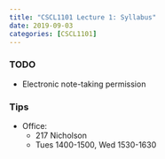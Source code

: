 ```yaml
---
title: "CSCL1101 Lecture 1: Syllabus"
date: 2019-09-03 
categories: [CSCL1101]
---
```


### TODO

- Electronic note-taking permission

### Tips

- Office: 
    - 217 Nicholson
    - Tues 1400-1500, Wed 1530-1630
